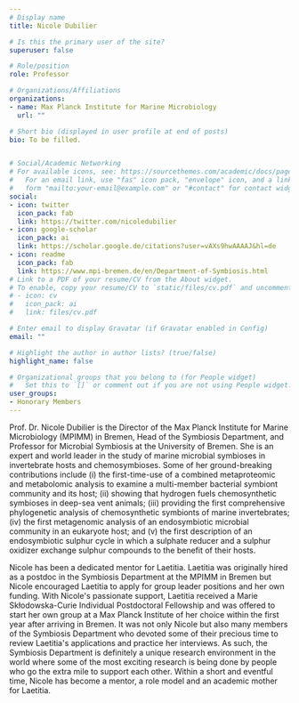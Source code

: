 ```yaml
---
# Display name
title: Nicole Dubilier

# Is this the primary user of the site?
superuser: false

# Role/position
role: Professor

# Organizations/Affiliations
organizations:
- name: Max Planck Institute for Marine Microbiology
  url: ""

# Short bio (displayed in user profile at end of posts)
bio: To be filled.


# Social/Academic Networking
# For available icons, see: https://sourcethemes.com/academic/docs/page-builder/#icons
#   For an email link, use "fas" icon pack, "envelope" icon, and a link in the
#   form "mailto:your-email@example.com" or "#contact" for contact widget.
social:
- icon: twitter
  icon_pack: fab
  link: https://twitter.com/nicoledubilier
- icon: google-scholar
  icon_pack: ai
  link: https://scholar.google.de/citations?user=vAXs9hwAAAAJ&hl=de
- icon: readme
  icon_pack: fab
  link: https://www.mpi-bremen.de/en/Department-of-Symbiosis.html
# Link to a PDF of your resume/CV from the About widget.
# To enable, copy your resume/CV to `static/files/cv.pdf` and uncomment the lines below.
# - icon: cv
#   icon_pack: ai
#   link: files/cv.pdf

# Enter email to display Gravatar (if Gravatar enabled in Config)
email: ""

# Highlight the author in author lists? (true/false)
highlight_name: false

# Organizational groups that you belong to (for People widget)
#   Set this to `[]` or comment out if you are not using People widget.
user_groups:
- Honorary Members
---
```


Prof. Dr. Nicole Dubilier is the Director of the Max Planck Institute for Marine Microbiology (MPIMM) in Bremen, Head of the Symbiosis Department, and Professor for Microbial Symbiosis at the University of Bremen. She is an expert and world leader in the study of marine microbial symbioses in invertebrate hosts and chemosymbioses. Some of her ground-breaking contributions include (i) the first-time-use of a combined metaproteomic and metabolomic analysis to examine a multi-member bacterial symbiont community and its host; (ii) showing that hydrogen fuels chemosynthetic symbioses in deep-sea vent animals; (iii) providing the first comprehensive phylogenetic analysis of chemosynthetic symbionts of marine invertebrates; (iv) the first metagenomic analysis of an endosymbiotic microbial community in an eukaryote host; and (v) the first description of an endosymbiotic sulphur cycle in which a sulphate reducer and a sulphur oxidizer exchange sulphur compounds to the benefit of their hosts.

Nicole has been a dedicated mentor for Laetitia. Laetitia was originally hired as a postdoc in the Symbiosis Department at the MPIMM in Bremen but Nicole encouraged Laetitia to apply for group leader positions and her own funding. With Nicole's passionate support, Laetitia received a Marie Skłodowska-Curie Individual Postdoctoral Fellowship and was offered to start her own group at a Max Planck Institute of her choice within the first year after arriving in Bremen. It was not only Nicole but also many members of the Symbiosis Department who devoted some of their precious time to review Laetitia's applications and practice her interviews. As such, the Symbiosis Department is definitely a unique research environment in the world where some of the most exciting research is being done by people who go the extra mile to support each other. Within a short and eventful time, Nicole has become a mentor, a role model and an academic mother for Laetitia.
